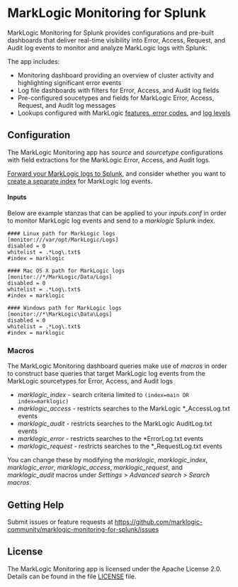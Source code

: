 # MarkLogic Monitoring for Splunk

MarkLogic Monitoring for Splunk provides configurations and pre-built dashboards that deliver real-time visibility into 
Error, Access, Request, and Audit log events to monitor and analyze MarkLogic logs with Splunk.

The app includes:
- Monitoring dashboard providing an overview of cluster activity and highlighting significant error events
- Log file dashboards with filters for Error, Access, and Audit log fields
- Pre-configured soucetypes and fields for MarkLogic Error, Access, Request, and Audit log messages
- Lookups configured with MarkLogic [features, error codes](https://docs.marklogic.com/guide/messages/intro), and [log levels](https://docs.marklogic.com/guide/admin/logfiles#id_37841)

## Configuration

The MarkLogic Monitoring app has *source* and *sourcetype* configurations with field extractions for the MarkLogic Error, Access, and Audit logs.

[Forward your MarkLogic logs to Splunk](http://docs.splunk.com/Documentation/Forwarder/latest/Forwarder/HowtoforwarddatatoSplunkEnterprise), 
and consider whether you want to [create a separate index](http://docs.splunk.com/Documentation/Splunk/latest/Indexer/Setupmultipleindexes) for MarkLogic log events.

#### Inputs
Below are example stanzas that can be applied to your *inputs.conf* in order to monitor MarkLogic log events and send to a *marklogic* Splunk index.

    #### Linux path for MarkLogic logs
    [monitor:///var/opt/MarkLogic/Logs]
    disabled = 0
    whitelist = .*Log\.txt$
    #index = marklogic
    
    #### Mac OS X path for MarkLogic logs
    [monitor://*/MarkLogic/Data/Logs]
    disabled = 0
    whitelist = .*Log\.txt$
    #index = marklogic
    
    #### Windows path for MarkLogic logs
    [monitor://*\MarkLogic\Data\Logs]
    disabled = 0
    whitelist = .*Log\.txt$
    #index = marklogic

### Macros
The MarkLogic Monitoring dashboard queries make use of *macros* in order to construct base queries that target 
MarkLogic log events from the MarkLogic sourcetypes for Error, Access, and Audit logs

- *marklogic_index* - search criteria limited to `(index=main OR index=marklogic)`
- *marklogic_access* - restricts searches to the MarkLogic *_AccessLog.txt events
- *marklogic_audit* - restricts searches to the MarkLogic AuditLog.txt events
- *marklogic_error* - restricts searches to the *ErrorLog.txt events
- *marklogic_request* - restricts searches to the *_RequestLog.txt events

You can change these by modifying the *marklogic*, *marklogic_index*, *marklogic_error*, *marklogic_access*, 
*marklogic_request*, and *marklogic_audit* macros under *Settings > Advanced search > Search macros*.

## Getting Help
Submit issues or feature requests at https://github.com/marklogic-community/marklogic-monitoring-for-splunk/issues 

## License

The MarkLogic Monitoring app is licensed under the Apache License 2.0. Details can be found in the file [LICENSE](LICENSE) file.